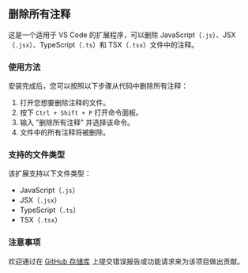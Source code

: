 ## 删除所有注释

这是一个适用于 VS Code 的扩展程序，可以删除 JavaScript（`.js`）、JSX（`.jsx`）、TypeScript（`.ts`）和 TSX（`.tsx`）文件中的注释。

### 使用方法

安装完成后，您可以按照以下步骤从代码中删除所有注释：

1. 打开您想要删除注释的文件。
2. 按下 `Ctrl + Shift + P` 打开命令面板。
3. 输入 "删除所有注释" 并选择该命令。
4. 文件中的所有注释将被删除。

### 支持的文件类型

该扩展支持以下文件类型：

- JavaScript（`.js`）
- JSX（`.jsx`）
- TypeScript（`.ts`）
- TSX（`.tsx`）

### 注意事项

欢迎通过在 [GitHub 存储库](https://github.com/codeCola-c/Remove-All-Comments-JavaScript-VSCode.git) 上提交错误报告或功能请求来为该项目做出贡献。